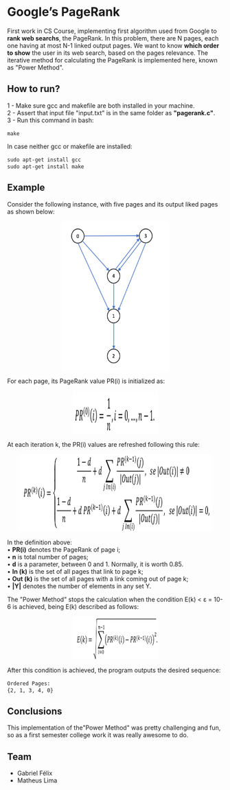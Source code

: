 # Google’s PageRank
First work in CS Course, implementing first algorithm used from Google to **rank web searchs**, the PageRank. 
In this problem, there are N pages, each one having at most N-1 linked output pages. 
We want to know **which order to show** the user in its web search, based on the pages relevance. 
The iterative method for calculating the PageRank is implemented here, known as "Power Method".

## How to run?

1 - Make sure gcc and makefile are both installed in your machine.  
2 - Assert that input file "input.txt" is in the same folder as **"pagerank.c"**.  
3 - Run this command in bash:
```
make
```
In case neither gcc or makefile are installed:
```
sudo apt-get install gcc
sudo apt-get install make
```
## Example

Consider the following instance, with five pages and its output liked pages as shown below:

<p align="center">
  <img src="assets/sample.png" align=center width=250 height=350/>
</p>

For each page, its PageRank value PR(i) is initialized as:

<p align="center">
  <img src="assets/init_pagerank.jpg" width="200" height="100"/>
</p>

At each iteration k, the PR(i) values are refreshed following this rule:

<p align="center">
  <img src="assets/pagerank.jpg" width="450" height="180"/>
</p>

In the definition above:  
• **PR(i)** denotes the PageRank of page i;  
• **n** is total number of pages;  
• **d** is a parameter, between 0 and 1. Normally, it is worth 0.85.  
• **In (k)** is the set of all pages that link to page k;  
• **Out (k)** is the set of all pages with a link coming out of page k;  
• **|Y|** denotes the number of elements in any set Y.  

The "Power Method" stops the calculation when the condition E(k) < ε = 10-6 is achieved, being E(k) described as follows: 
<p align="center">
  <img src="assets/stop_condition.jpg" width="200" height="100"/>
</p>

After this condition is achieved, the program outputs the desired sequence:
```
Ordered Pages: 
{2, 1, 3, 4, 0}
```

## Conclusions

This implementation of the"Power Method" was pretty challenging and fun, so as a first semester college work it was really awesome to do.

## Team
- Gabriel Félix
- Matheus Lima
